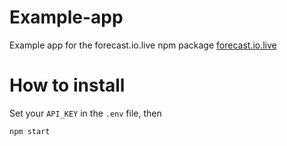 # Example-app
Example app for the forecast.io.live npm package [forecast.io.live](https://www.npmjs.com/package/forecast.io.live)

# How to install 

Set your `API_KEY` in the `.env` file, then 

    npm start
    

